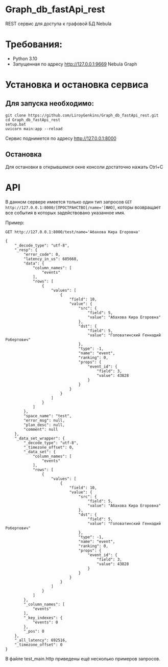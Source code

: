# Graph_db_fastApi_rest
REST сервис для доступа к графовой БД Nebula

# Требования:
* Python 3.10
* Запущенная по адресу http://127.0.0.1:9669 Nebula Graph

# Установка и остановка сервиса
## Для запуска необходимо:
```
git clone https://github.com/LiroyGenkins/Graph_db_fastApi_rest.git
cd Graph_db_fastApi_rest  
setup.bat 
uvicorn main:app --reload
```
Сервис поднимется по адресу http://127.0.0.1:8000

## Остановка
Для остановки в открывшемся окне консоли достаточно нажать Ctrl+C

# API
В данном сервере имеется только один тип запросов `GET http://127.0.0.1:8000/[ПРОСТРАНСТВО]/name='[ФИО]`, которы возвращает все события в которых задействовано указанное имя.

Пример:
```
GET http://127.0.0.1:8000/test/name='Абахова Кира Егоровна'

{
    "_decode_type": "utf-8",
    "_resp": {
        "error_code": 0,
        "latency_in_us": 685668,
        "data": {
            "column_names": [
                "events"
            ],
            "rows": [
                {
                    "values": [
                        {
                            "field": 10,
                            "value": {
                                "src": {
                                    "field": 5,
                                    "value": "Абахова Кира Егоровна"
                                },
                                "dst": {
                                    "field": 5,
                                    "value": "Головатинский Геннадий Робертович"
                                },
                                "type": -1,
                                "name": "event",
                                "ranking": 0,
                                "props": {
                                    "event_id": {
                                        "field": 3,
                                        "value": 43828
                                    }
                                }
                            }
                        }
                    ]
                }
            ]
        },
        "space_name": "test",
        "error_msg": null,
        "plan_desc": null,
        "comment": null
    },
    "_data_set_wrapper": {
        "_decode_type": "utf-8",
        "_timezone_offset": 0,
        "_data_set": {
            "column_names": [
                "events"
            ],
            "rows": [
                {
                    "values": [
                        {
                            "field": 10,
                            "value": {
                                "src": {
                                    "field": 5,
                                    "value": "Абахова Кира Егоровна"
                                },
                                "dst": {
                                    "field": 5,
                                    "value": "Головатинский Геннадий Робертович"
                                },
                                "type": -1,
                                "name": "event",
                                "ranking": 0,
                                "props": {
                                    "event_id": {
                                        "field": 3,
                                        "value": 43828
                                    }
                                }
                            }
                        }
                    ]
                }
            ]
        },
        "_column_names": [
            "events"
        ],
        "_key_indexes": {
            "events": 0
        },
        "_pos": 0
    },
    "_all_latency": 692516,
    "_timezone_offset": 0
}
```
В файле test_main.http приведены ещё несколько примеров запросов.

